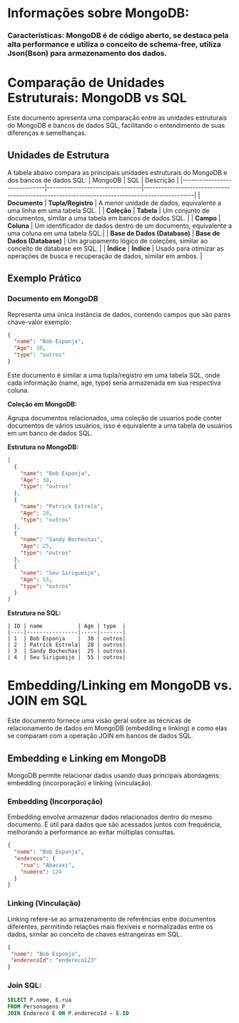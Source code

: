# Informações sobre MongoDB:

### Características: MongoDB é de código aberto, se destaca pela alta performance e utiliza o conceito de schema-free, utiliza Json(Bson) para armazenamento dos dados.

# Comparação de Unidades Estruturais: MongoDB vs SQL

Este documento apresenta uma comparação entre as unidades estruturais do MongoDB e bancos de dados SQL, facilitando o entendimento de suas diferenças e semelhanças.

## Unidades de Estrutura

A tabela abaixo compara as principais unidades estruturais do MongoDB e dos bancos de dados SQL:
| MongoDB                      | SQL                             | Descrição                                                                                     |
|------------------------------|---------------------------------|-----------------------------------------------------------------------------------------------|
| **Documento**                | **Tupla/Registro**              | A menor unidade de dados, equivalente a uma linha em uma tabela SQL.                         |
| **Coleção**                  | **Tabela**                      | Um conjunto de documentos, similar a uma tabela em bancos de dados SQL.                      |
| **Campo**                    | **Coluna**                      | Um identificador de dados dentro de um documento, equivalente a uma coluna em uma tabela SQL.|
| **Base de Dados (Database)** | **Base de Dados (Database)**    | Um agrupamento lógico de coleções, similar ao conceito de database em SQL.                    |
| **Índice**                   | **Índice**                      | Usado para otimizar as operações de busca e recuperação de dados, similar em ambos.           |

## Exemplo Prático

### Documento em MongoDB
Representa uma única instância de dados, contendo campos que são pares chave-valor exemplo:

```json
{
  "name": "Bob Esponja",
  "Age": 30,
  "type": "outros"
}
```
Este documento é similar a uma tupla/registro em uma tabela SQL, onde cada informação (name, age, type) seria armazenada em sua respectiva coluna.

**Coleção em MongoDB:**

Agrupa documentos relacionados, uma coleção de usuarios pode conter documentos de vários usuários, isso é equivalente a uma tabela de usuários em um banco de dados SQL.

**Estrutura no MongoDB:**
```json
[
  {
    "name": "Bob Esponja",
    "Age": 30,
    "type": "outros"
  },
  {
    "name": "Patrick Estrela",
    "Age": 28,
    "type": "outros"
  },
  {
    "name": "Sandy Bochechas",
    "Age": 25,
    "type": "outros"
  },
  {
    "name": "Seu Sirigueijo",
    "Age": 55,
    "type": "outros"
  }
]
```

**Estrutura no SQL:**
```
| ID | name           | Age | type  |
|----|----------------|-----|-------|
| 1  | Bob Esponja    |  30 | outros|
| 2  | Patrick Estrela|  28 | outros|
| 3  | Sandy Bochechas|  25 | outros|
| 4  | Seu Sirigueijo |  55 | outros|
```

# Embedding/Linking em MongoDB vs. JOIN em SQL

Este documento fornece uma visão geral sobre as técnicas de relacionamento de dados em MongoDB (embedding e linking) e como elas se comparam com a operação JOIN em bancos de dados SQL.

## Embedding e Linking em MongoDB

MongoDB permite relacionar dados usando duas principais abordagens: embedding (incorporação) e linking (vinculação).

### Embedding (Incorporação)

Embedding envolve armazenar dados relacionados dentro do mesmo documento. É útil para dados que são acessados juntos com frequência, melhorando a performance ao evitar múltiplas consultas.

```json
{
  "nome": "Bob Esponja",
  "endereco": {
    "rua": "Abacaxi",
    "numero": 124
  }
}
```

### Linking (Vinculação)
Linking refere-se ao armazenamento de referências entre documentos diferentes, permitindo relações mais flexíveis e normalizadas entre os dados, similar ao conceito de chaves estrangeiras em SQL.
 ```json
 {
  "nome": "Bob Esponja",
  "enderecoId": "endereco123"
}
```

### Join SQL:
```sql
SELECT P.nome, E.rua
FROM Personagens P
JOIN Endereco E ON P.enderecoId = E.ID
```


      